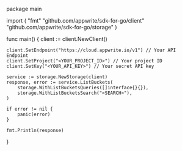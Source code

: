 package main

import (
    "fmt"
    "github.com/appwrite/sdk-for-go/client"
    "github.com/appwrite/sdk-for-go/storage"
)

func main() {
    client := client.NewClient()

    client.SetEndpoint("https://cloud.appwrite.io/v1") // Your API Endpoint
    client.SetProject("<YOUR_PROJECT_ID>") // Your project ID
    client.SetKey("<YOUR_API_KEY>") // Your secret API key

    service := storage.NewStorage(client)
    response, error := service.ListBuckets(
        storage.WithListBucketsQueries([]interface{}{}),
        storage.WithListBucketsSearch("<SEARCH>"),
    )

    if error != nil {
        panic(error)
    }

    fmt.Println(response)
}
